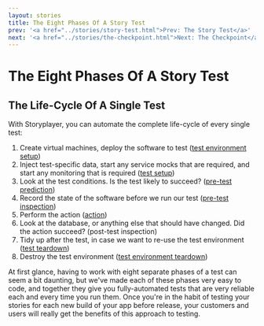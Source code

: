 ```yaml
---
layout: stories
title: The Eight Phases Of A Story Test
prev: '<a href="../stories/story-test.html">Prev: The Story Test</a>'
next: '<a href="../stories/the-checkpoint.html">Next: The Checkpoint</a>'
---
```


# The Eight Phases Of A Story Test

## The Life-Cycle Of A Single Test

With Storyplayer, you can automate the complete life-cycle of every single test:

1. Create virtual machines, deploy the software to test \([test environment setup](test-environment-setup-teardown.html)\)
1. Inject test-specific data, start any service mocks that are required, and start any monitoring that is required \([test setup](test-setup-teardown.html)\)
1. Look at the test conditions. Is the test likely to succeed? \([pre-test prediction](pre-test-prediction.html)\)
1. Record the state of the software before we run our test \([pre-test inspection](pre-test-inspection.html)\)
1. Perform the action \([action](action.html)\)
1. Look at the database, or anything else that should have changed. Did the action succeed? \(post-test inspection\)
1. Tidy up after the test, in case we want to re-use the test environment \([test teardown](test-setup-teardown.html)\)
1. Destroy the test environment \([test environment teardown](test-environment-setup-teardown.html)\)

At first glance, having to work with eight separate phases of a test can seem a bit daunting, but we've made each of these phases very easy to code, and together they give you fully-automated tests that are very reliable each and every time you run them. Once you're in the habit of testing your stories for each new build of your app before release, your customers and users will really get the benefits of this approach to testing.